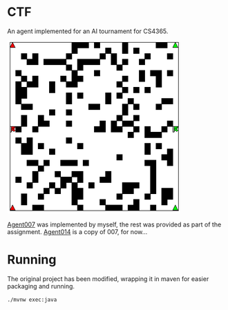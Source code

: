 # CTF 

An agent implemented for an AI tournament for CS4365.  

![demo](doc/agent-007.gif)

[Agent007](/src/main/java/com/andrewpaettie/ctf/agent/Agent007.java) was implemented by myself, the rest 
was provided as part of the assignment. 
[Agent014](/src/main/java/com/andrewpaettie/ctf/agent/Agent014.java) is a copy of 007, for now...

# Running

The original project has been modified, wrapping it in maven for easier packaging and running.

```
./mvnw exec:java
```
